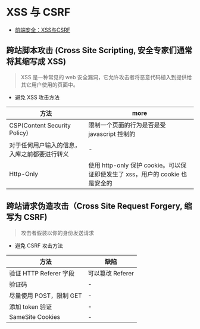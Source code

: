 # XSS 与 CSRF

- [前端安全：XSS与CSRF](https://zhuanlan.zhihu.com/p/31553667)

## 跨站脚本攻击 (Cross Site Scripting, 安全专家们通常将其缩写成 XSS)

> XSS 是一种常见的 web 安全漏洞，它允许攻击者将恶意代码植入到提供给其它用户使用的页面中。

- 避免 XSS 攻击方法

| 方法                                         | more                                                                         |
| -------------------------------------------- | ---------------------------------------------------------------------------- |
| CSP(Content Security Policy)                 | 限制一个页面的行为是否是受 javascript 控制的                                 |
| 对于任何用户输入的信息，入库之前都要进行转义 | -                                                                            |
| Http-Only                                    | 使用 http-only 保护 cookie。可以保证即使发生了 xss，用户的 cookie 也是安全的 |

## 跨站请求伪造攻击（Cross Site Request Forgery, 缩写为 CSRF)

> 攻击者假装以你的身份发送请求

- 避免 CSRF 攻击方法

| 方法                    | 缺陷             |
| ----------------------- | ---------------- |
| 验证 HTTP Referer 字段  | 可以篡改 Referer |
| 验证码                  | -                |
| 尽量使用 POST，限制 GET | -                |
| 添加 token 验证         | -                |
| SameSite Cookies        | -                |
